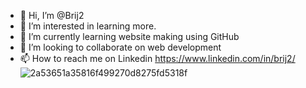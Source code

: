- 👋 Hi, I’m @Brij2
- 👀 I’m interested in learning more.
- 🌱 I’m currently learning website making using GitHub
- 💞️ I’m looking to collaborate on web development
- 📫 How to reach me on Linkedin https://www.linkedin.com/in/brij2/
![2a53651a35816f499270d8275fd5318f](https://user-images.githubusercontent.com/76843623/193620552-8ad68ec4-ec49-4d0a-8987-e0a0645fc5ad.gif)


<!---
Brij2/Brij2 is a ✨ special ✨ repository because its `README.md` (this file) appears on your GitHub profile.
You can click the Preview link to take a look at your changes.
--->
